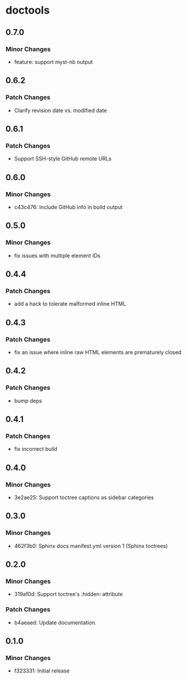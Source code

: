 # doctools

## 0.7.0

### Minor Changes

- feature: support myst-nb output

## 0.6.2

### Patch Changes

- Clarify revision date vs. modified date

## 0.6.1

### Patch Changes

- Support SSH-style GitHub remote URLs

## 0.6.0

### Minor Changes

- c43c476: Include GitHub info in build output

## 0.5.0

### Minor Changes

- fix issues with multiple element IDs

## 0.4.4

### Patch Changes

- add a hack to tolerate malformed inline HTML

## 0.4.3

### Patch Changes

- fix an issue where inline raw HTML elements are prematurely closed

## 0.4.2

### Patch Changes

- bump deps

## 0.4.1

### Patch Changes

- fix incorrect build

## 0.4.0

### Minor Changes

- 3e2ae25: Support toctree captions as sidebar categories

## 0.3.0

### Minor Changes

- 462f3b0: Sphinx docs manifest.yml version 1 (Sphinx toctrees)

## 0.2.0

### Minor Changes

- 319af0d: Support toctree's :hidden: attribute

### Patch Changes

- b4aeaed: Update documentation.

## 0.1.0

### Minor Changes

- f323331: Initial release
